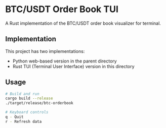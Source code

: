 # BTC/USDT Order Book TUI

A Rust implementation of the BTC/USDT order book visualizer for terminal.

## Implementation

This project has two implementations:
- Python web-based version in the parent directory
- Rust TUI (Terminal User Interface) version in this directory

## Usage

```bash
# Build and run
cargo build --release
./target/release/btc-orderbook

# Keyboard controls
q - Quit
r - Refresh data
```